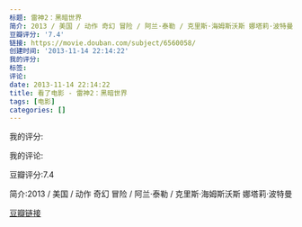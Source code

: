 ```yaml
---
标题: 雷神2：黑暗世界
简介: 2013 / 美国 / 动作 奇幻 冒险 / 阿兰·泰勒 / 克里斯·海姆斯沃斯 娜塔莉·波特曼
豆瓣评分: '7.4'
链接: https://movie.douban.com/subject/6560058/
创建时间: '2013-11-14 22:14:22'
我的评分:
标签:
评论:
date: 2013-11-14 22:14:22
title: 看了电影 - 雷神2：黑暗世界
tags: [电影]
categories: []
---
```


我的评分:

我的评论:

豆瓣评分:7.4

简介:2013 / 美国 / 动作 奇幻 冒险 / 阿兰·泰勒 / 克里斯·海姆斯沃斯 娜塔莉·波特曼

[豆瓣链接](https://movie.douban.com/subject/6560058/)

